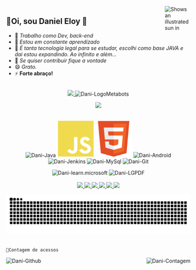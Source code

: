<!-- Este conteúdo não aparecerá no Markdown (linguagem de marcação) renderizado -->
<picture>
  <source media="(prefers-color-scheme: dark)" srcset="https://user-images.githubusercontent.com/25423296/163456776-7f95b81a-f1ed-45f7-b7ab-8fa810d529fa.png">
  <source media="(prefers-color-scheme: light)" srcset="https://user-images.githubusercontent.com/25423296/163456779-a8556205-d0a5-45e2-ac17-42d089e3c3f8.png">
  <img align="right" alt="Shows an illustrated sun in light mode and a moon with stars in dark mode." height="70" width="70" src="https://user-images.githubusercontent.com/25423296/163456779-a8556205-d0a5-45e2-ac17-42d089e3c3f8.png">
</picture>

<h2>🚀Oi, sou Daniel Eloy 👋</h2>

- 🔭 *Trabalho como Dev, back-end*
- 🌱 *Estou em constante aprendizado*
- 🤔 *É tanta tecnologia legal para se estudar, escolhi como base JAVA e dai estou expandindo. Ao infinito e além...*
- 💬 *Se quiser contribuir fique a vontade*
- 😄 *Grato.*
- ⚡ **Forte abraço!**
<br>

<div align="center">
  <a href="https://github.com/DanielEloy"><img height="170em" src="https://github-readme-stats.vercel.app/api?username=DanielEloy&theme=transparent&show_icons=true&include_all_commits=true&count_private=true&locale=en">
  </a>
  <img  alt="Dani-LogoMetabots" height="70" width="70" src="https://4.bp.blogspot.com/-OWkJoiab5kk/UYLxLOe8xWI/AAAAAAAAB1A/fcn2ri4Ff_E/s1600/IkkiMetabee6.gif"></a>
  
  <img height="110em" src="https://github-readme-stats.vercel.app/api/top-langs/?username=DanielEloy&theme=transparent&layout=compact&langs_count=7"><br>
   </div>
  

<div align="center" id="Bloco com as badges de linguagem que conheço"><br>
   
  <img alt="Dani-Java" height="100" width="100" src="https://cdn.jsdelivr.net/gh/devicons/devicon/icons/java/java-original-wordmark.svg">
  <img alt="Dani-Js" height="100" width="100" src="https://raw.githubusercontent.com/devicons/devicon/master/icons/javascript/javascript-plain.svg">
  <img alt="Dani-HTML" height="100" width="100" src="https://raw.githubusercontent.com/devicons/devicon/master/icons/html5/html5-original.svg">
  <!--img align="center" alt="Dani-CSS" height="40" width="100" src="https://raw.githubusercontent.com/devicons/devicon/master/icons/css3/css3-original.svg"-->
  <!--img align="center" alt="Dani-Python" height="40" width="100" src="https://raw.githubusercontent.com/devicons/devicon/master/icons/python/python-original.svg"-->
  <img alt="Dani-Android" height="100" width="100" src="https://cdn.jsdelivr.net/gh/devicons/devicon/icons/android/android-original-wordmark.svg">
  <img alt="Dani-Jenkins" height="100" width="100" src="https://cdn.jsdelivr.net/gh/devicons/devicon/icons/jenkins/jenkins-original.svg">
  <!--img height="100" width="90" alt="Dani-Linux" src="https://cdn.jsdelivr.net/gh/devicons/devicon/icons/linux/linux-original.svg"-->
  <img alt="Dani-MySql" height="100" width="100" src="https://cdn.jsdelivr.net/gh/devicons/devicon/icons/mysql/mysql-original-wordmark.svg">
  <img alt="Dani-Git" height="100" width="100" src="https://cdn.jsdelivr.net/gh/devicons/devicon/icons/git/git-original-wordmark.svg"></p>
  <!--img align="center" alt="Dani-NodeJs" height="40" width="100" src="https://cdn.jsdelivr.net/gh/devicons/devicon/icons/nodejs/nodejs-original-wordmark.svg"-->
  <img alt="Dani-learn.microsoft" height="100" width="100" src="https://learn.microsoft.com/pt-br/training/achievements/apps-and-infra-migration-modernization.svg">
  <img alt="Dani-LGPDF" height="100" width="100" src="https://images.credly.com/images/9b597652-5359-4187-86dc-9eee5d779741/Fundamentos-Na-Lei-Geral-De-Prote%C3%A7%C3%A3o-De-Dados---LGPDF.png"><br><br>
    
</div>
    
<div id="Contatos" align="center"> 
  <a href="https://www.linkedin.com/in/daniel-eloy-6820661a5" target="_blank">
    <img src="https://img.shields.io/badge/-LinkedIn-%230077B5?style=for-the-badge&logo=linkedin&logoColor=white">
  </a>
  <a href="https://wa.me/5511991879192?text=Oi,%20vim%20atrav%C3%A9s%20do%20seu%20link" target="_blank">
    <img src="https://img.shields.io/badge/WhatsApp-25D366?style=for-the-badge&logo=whatsapp&logoColor=white">
  </a>
  <a href="https://www.youtube.com/channel/UCek4BMeQ1ATnKrQiMywZBAw" target="_blank">
    <img src="https://img.shields.io/badge/YouTube-FF0000?style=for-the-badge&logo=youtube&logoColor=white">
  </a>
  <a href="https://www.twitch.tv/danieleloy1987" target="_blank">
    <img src="https://img.shields.io/badge/Twitch-9146FF?style=for-the-badge&logo=twitch&logoColor=white">
  </a>
  <a href="https://discord.gg/DrV8cJFA" target="_blank">
    <img src="https://img.shields.io/badge/Discord-7289DA?style=for-the-badge&logo=discord&logoColor=white">
  </a>
  <a href="mailto:dans_eloy@hotmail.com">
    <img src="https://img.shields.io/badge/Microsoft_Outlook-0078D4?style=for-the-badge&logo=microsoft-outlook&logoColor=white">
  </a> 
 
 ![Snake animation](https://github.com/DanielEloy/DanielEloy/blob/output/github-contribution-grid-snake.svg)

</div>

                                                                                                      🚀Contagem de acessos
<div>
    <img align="right" alt="Dani-Contagem" src="https://profile-counter.glitch.me/DanielEloy/count.svg" /></a>
    <img align="left" alt="Dani-Github" src="https://img.shields.io/badge/GitHub-100000?style=for-the-badge&logo=github&logoColor=white">
</div>


<!-- Links úteis

Guia de markdown - https://www.youtube.com/redirect?event=video_description&redir_token=QUFFLUhqbDdzRGUyX2R2S0c5VTFZSmpSUTlNcGZ0YTZTUXxBQ3Jtc0ttNG1kR0Rwb3lHMWtha054Z2JQYnM3WFNTUUp3UVdfNTAxblF6bUU5aGtTZkFsRHl0NXk5cUFlMXcybTY0Z0xTVEpRellPOTJWb2haZmxXdlQya2pCMjEtQ0NtWDFxMmhTTlozM1FDSDdTcjNSTkxTOA&q=https%3A%2F%2Fdocs.pipz.com%2Fcentral-de-ajuda%2Flearning-center%2Fguia-basico-de-markdown%23open&v=TsaLQAetPLU

Site de emojis - https://emojipedia.org/search/?q=bag

Repositório do Github Stats - https://www.youtube.com/redirect?event=video_description&redir_token=QUFFLUhqbXBHRENmcUFHQThBYklJUnlzQ25QaFdLdEgyd3xBQ3Jtc0tuOGdPdFhSa3AzSXlrdUQ5cjk4MFQ4dlNpZUsyblN5V3RlaW1RTm5JWHF4MXVsOWlLazJHelE5UDRUZEktZ2FsaWpaSlgzeWxxNTlwOUVDNjVvMEFNZFlPU2hkUWNaeXRQRU1VS0JGczlNTkY2S1RqMA&q=https%3A%2F%2Fgithub.com%2Fanuraghazra%2Fgithub-readme-stats&v=TsaLQAetPLU

Site de Badges 1 - https://www.youtube.com/redirect?event=video_description&redir_token=QUFFLUhqbXVyX2JHQkVQRjZYWXZiY2JOU1JzNFJLbHJSQXxBQ3Jtc0tuX3hhMGxUM001TU16Rm1UWlpjek43T2NoLVZoeG03RlBSV2xVc1FibVBpbGVESnNZYU93bG1SWXBTdGNEZnRGOE9qX19YYV8yTjNRVXRUWTRDR2Y4VUVqbDJWSERUZTVwVTR4d0F3Y3ZTRV9RaGV6RQ&q=https%3A%2F%2Fdev.to%2Fenvoy_%2F150-badges-for-github-pnk&v=TsaLQAetPLU

Fazedor de gifs - https://picrew.me/image_maker/338224 -->
